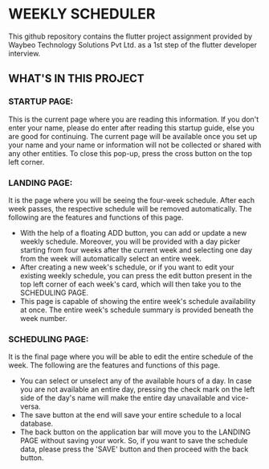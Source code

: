 # WEEKLY SCHEDULER

This github repository contains the flutter project assignment provided by Waybeo Technology Solutions Pvt Ltd. as a 1st step of the flutter developer interview.

## WHAT'S IN THIS PROJECT

### STARTUP PAGE:
This is the current page where you are reading this information. If you don't enter your name, please do enter after reading this startup guide, else you are good for continuing.
The current page will be available once you set up your name and your name or information will not be collected or shared with any other entities. To close this pop-up, press the cross button on the top left corner.

### LANDING PAGE:
It is the page where you will be seeing the four-week schedule. After each week passes, the respective schedule will be removed automatically. The following are the features and functions of this page.
- With the help of a floating ADD button, you can add or update a new weekly schedule. Moreover, you will be provided with a day picker starting from four weeks after the current week and selecting one day from the week will automatically select an entire week.
- After creating a new week's schedule, or if you want to edit your existing weekly schedule, you can press the edit button present in the top left corner of each week's card, which will then take you to the SCHEDULING PAGE.
- This page is capable of showing the entire week's schedule availability at once. The entire week's schedule summary is provided beneath the week number.

### SCHEDULING PAGE:  
It is the final page where you will be able to edit the entire schedule of the week. The following are the features and functions of this page.
- You can select or unselect any of the available hours of a day. In case you are not available an entire day, pressing the check mark on the left side of the day's name will make the entire day unavailable and vice-versa.
- The save button at the end will save your entire schedule to a local database.
- The back button on the application bar will move you to the LANDING PAGE without saving your work. So, if you want to save the schedule data, please press the 'SAVE' button and then proceed with the back button.